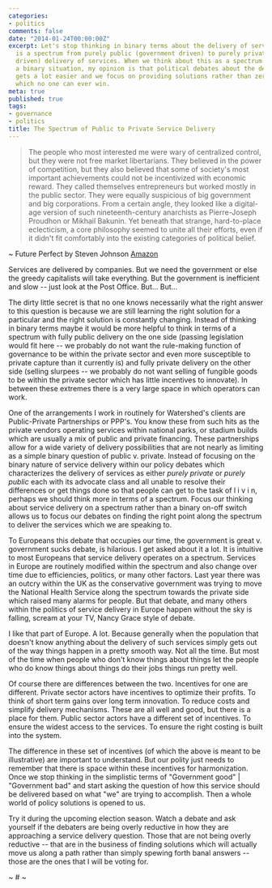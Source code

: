 ```yaml
---
categories:
- politics
comments: false
date: "2014-01-24T00:00:00Z"
excerpt: Let's stop thinking in binary terms about the delivery of services. There
  is a spectrum from purely public (government driven) to purely private (corporate
  driven) delivery of services. When we think about this as a spectrum rather than
  a binary situation, my opinion is that political debates about the delivery of services
  gets a lot easier and we focus on providing solutions rather than zero sum arguments
  which no one can ever win.
meta: true
published: true
tags:
- governance
- politics
title: The Spectrum of Public to Private Service Delivery
---
```


> The people who most interested me were wary of centralized control, but they were not free market libertarians. They believed in the power of competition, but they also believed that some of society's most important achievements could not be incentivized with economic reward. They called themselves entrepreneurs but worked mostly in the public sector. They were equally suspicious of big government and big corporations. From a certain angle, they looked like a digital-age version of such nineteenth-century anarchists as Pierre-Joseph Proudhon or Mikhail Bakunin. Yet beneath that strange, hard-to-place eclecticism, a core philosophy seemed to unite all their efforts, even if it didn't fit comfortably into the existing categories of political belief.

~ Future Perfect by Steven Johnson [Amazon](http://www.amazon.com/Future-Perfect-Case-Progress-Networked/dp/1594631840)

Services are delivered by companies. But we need the government or else the greedy capitalists will take everything. But the government is inefficient and slow -- just look at the Post Office. But...  But...

The dirty little secret is that no one knows necessarily what the right answer to this question is because we are still learning the right solution for a particular and the right solution is constantly changing. Instead of thinking in binary terms maybe it would be more helpful to think in terms of a spectrum with fully public delivery on the one side (passing legislation would fit here -- we probably do not want the rule-making function of governance to be within the private sector and even more susceptible to private capture than it currently is) and fully private delivery on the other side (selling slurpees -- we probably do not want selling of fungible goods to be within the private sector which has little incentives to innovate). In between these extremes there is a very large space in which operators can work.

One of the arrangements I work in routinely for Watershed's clients are Public-Private Partnerships or PPP's. You know these from such hits as the private vendors operating services within national parks, or stadium builds which are usually a mix of public and private financing. These partnerships allow for a wide variety of delivery possibilities that are not nearly as limiting as a simple binary question of public v. private. Instead of focusing on the binary nature of service delivery within our policy debates which characterizes the delivery of services as either *purely private* or *purely public* each with its advocate class and all unable to resolve their differences or get things done so that people can get to the task of l i v i n, perhaps we should think more in terms of a spectrum. Focus our thinking about service delivery on a spectrum rather than a binary on-off switch allows us to focus our debates on finding the right point along the spectrum to deliver the services which we are speaking to.

To Europeans this debate that occupies our time, the government is great v. government sucks debate, is hilarious. I get asked about it a lot. It is intuitive to most Europeans that service delivery operates on a spectrum. Services in Europe are routinely modified within the spectrum and also change over time due to efficiencies, politics, or many other factors. Last year there was an outcry within the UK as the conservative government was trying to move the National Health Service along the spectrum towards the private side which raised many alarms for people. But that debate, and many others within the politics of service delivery in Europe happen without the sky is falling, scream at your TV, Nancy Grace style of debate.

I like that part of Europe. A lot. Because generally when the population that doesn't know anything about the delivery of such services simply gets out of the way things happen in a pretty smooth way. Not all the time. But most of the time when people who don't know things about things let the people who do know things about things do their jobs things run pretty well.

Of course there are differences between the two. Incentives for one are different. Private sector actors have incentives to optimize their profits. To think of short term gains over long term innovation. To reduce costs and simplify delivery mechanisms. These are all well and good, but there is a place for them. Public sector actors have a different set of incentives. To ensure the widest access to the services. To ensure the right costing is built into the system.

The difference in these set of incentives (of which the above is meant to be illustrative) are important to understand. But our polity just needs to remember that there is space within these incentives for harmonization. Once we stop thinking in the simplistic terms of "Government good" | "Government bad" and start asking the question of how this service should be delivered based on what "we" are trying to accomplish. Then a whole world of policy solutions is opened to us.

Try it during the upcoming election season. Watch a debate and ask yourself if the debaters are being overly reductive in how they are approaching a service delivery question. Those that are not being overly reductive -- that are in the business of finding solutions which will actually move us along a path rather than simply spewing forth banal answers -- those are the ones that I will be voting for.

~ # ~